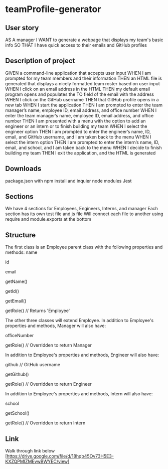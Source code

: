 # teamProfile-generator

## User story
AS A manager
I WANT to generate a webpage that displays my team's basic info
SO THAT I have quick access to their emails and GitHub profiles

## Description of project
GIVEN a command-line application that accepts user input
WHEN I am prompted for my team members and their information
THEN an HTML file is generated that displays a nicely formatted team roster based on user input
WHEN I click on an email address in the HTML
THEN my default email program opens and populates the TO field of the email with the address
WHEN I click on the GitHub username
THEN that GitHub profile opens in a new tab
WHEN I start the application
THEN I am prompted to enter the team manager’s name, employee ID, email address, and office number
WHEN I enter the team manager’s name, employee ID, email address, and office number
THEN I am presented with a menu with the option to add an engineer or an intern or to finish building my team
WHEN I select the engineer option
THEN I am prompted to enter the engineer’s name, ID, email, and GitHub username, and I am taken back to the menu
WHEN I select the intern option
THEN I am prompted to enter the intern’s name, ID, email, and school, and I am taken back to the menu
WHEN I decide to finish building my team
THEN I exit the application, and the HTML is generated



## Downloads
package.json with npm install and inquier 
node modules
Jest

## Sections
We have 4 sections for Employees, Engineers, Interns, and manager
Each section has its own test file and js file 
Will connect each file to another using require and module.exports at the bottom

## Structure
The first class is an Employee parent class with the following properties and methods:
name

id

email

getName()

getId()

getEmail()

getRole()   // Returns 'Employee'

The other three classes will extend Employee.
In addition to Employee's properties and methods, Manager will also have:

officeNumber

getRole()   // Overridden to return Manager

In addition to Employee's properties and methods, Engineer will also have:

github  // GitHub username

getGithub()

getRole()   // Overridden to return Engineer

In addition to Employee's properties and methods, Intern will also have:

school

getSchool()

getRole()   // Overridden to return Intern

## Link
Walk through link below
[https://drive.google.com/file/d/18hqb45Ov73H5E3-KXZQPMIZMEvwBWYEC/view]